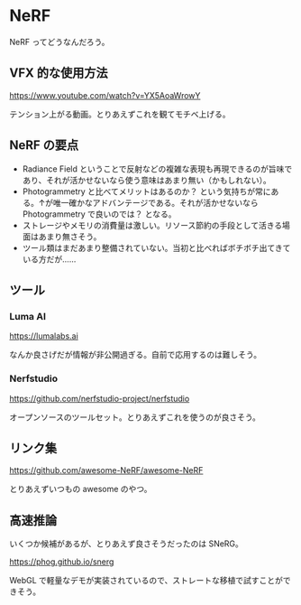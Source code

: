 # NeRF

NeRF ってどうなんだろう。

## VFX 的な使用方法

https://www.youtube.com/watch?v=YX5AoaWrowY

テンション上がる動画。とりあえずこれを観てモチベ上げる。

## NeRF の要点

- Radiance Field ということで反射などの複雑な表現も再現できるのが旨味であり、それが活かせないなら使う意味はあまり無い（かもしれない）。
- Photogrammetry と比べてメリットはあるのか？ という気持ちが常にある。↑が唯一確かなアドバンテージである。それが活かせないなら Photogrammetry で良いのでは？ となる。
- ストレージやメモリの消費量は激しい。リソース節約の手段として活きる場面はあまり無さそう。
- ツール類はまだあまり整備されていない。当初と比べればボチボチ出てきている方だが……

## ツール

### Luma AI

https://lumalabs.ai

なんか良さげだが情報が非公開過ぎる。自前で応用するのは難しそう。

### Nerfstudio

https://github.com/nerfstudio-project/nerfstudio

オープンソースのツールセット。とりあえずこれを使うのが良さそう。

## リンク集

https://github.com/awesome-NeRF/awesome-NeRF

とりあえずいつもの awesome のやつ。

## 高速推論

いくつか候補があるが、とりあえず良さそうだったのは SNeRG。

https://phog.github.io/snerg

WebGL で軽量なデモが実装されているので、ストレートな移植で試すことができそう。
